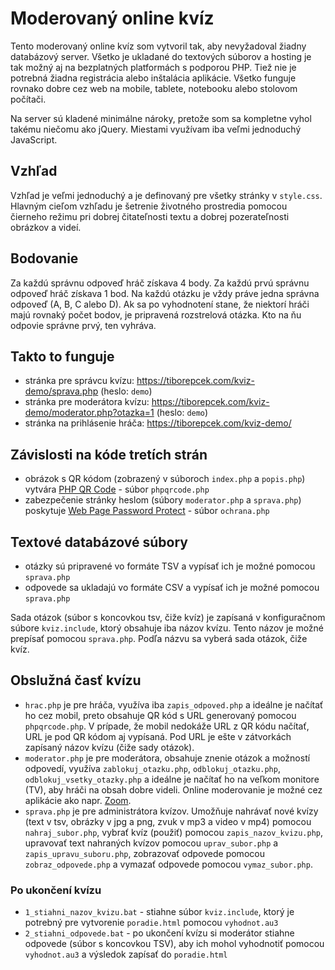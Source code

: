 # Moderovaný online kvíz

Tento moderovaný online kvíz som vytvoril tak, aby nevyžadoval žiadny databázový server. Všetko je ukladané do textových súborov a hosting je tak možný aj na bezplatných platformách s podporou PHP. Tiež nie je potrebná žiadna registrácia alebo inštalácia aplikácie. Všetko funguje rovnako dobre cez web na mobile, tablete, notebooku alebo stolovom počítači.

Na server sú kladené minimálne nároky, pretože som sa kompletne vyhol takému niečomu ako jQuery. Miestami využívam iba veľmi jednoduchý JavaScript.

## Vzhľad

Vzhľad je veľmi jednoduchý a je definovaný pre všetky stránky v `style.css`. Hlavným cieľom vzhľadu je šetrenie životného prostredia pomocou čierneho režimu pri dobrej čitateľnosti textu a dobrej pozerateľnosti obrázkov a videí.

## Bodovanie

Za každú správnu odpoveď hráč získava 4 body. Za každú prvú správnu odpoveď hráč získava 1 bod. Na každú otázku je vždy práve jedna správna odpoveď (A, B, C alebo D). Ak sa po vyhodnotení stane, že niektorí hráči majú rovnaký počet bodov, je pripravená rozstrelová otázka. Kto na ňu odpovie správne prvý, ten vyhráva.

## Takto to funguje

- stránka pre správcu kvízu: https://tiborepcek.com/kviz-demo/sprava.php (heslo: `demo`)
- stránka pre moderátora kvízu: https://tiborepcek.com/kviz-demo/moderator.php?otazka=1 (heslo: `demo`)
- stránka na prihlásenie hráča: https://tiborepcek.com/kviz-demo/

## Závislosti na kóde tretích strán

- obrázok s QR kódom (zobrazený v súboroch `index.php` a `popis.php`) vytvára [PHP QR Code](https://sourceforge.net/projects/phpqrcode/) - súbor `phpqrcode.php`
- zabezpečenie stránky heslom (súbory `moderator.php` a `sprava.php`) poskytuje [Web Page Password Protect](http://www.zubrag.com/scripts/password-protect.php) - súbor `ochrana.php`

## Textové databázové súbory

- otázky sú pripravené vo formáte TSV a vypísať ich je možné pomocou `sprava.php`
- odpovede sa ukladajú vo formáte CSV a vypísať ich je možné pomocou `sprava.php`

Sada otázok (súbor s koncovkou tsv, čiže kvíz) je zapísaná v konfiguračnom súbore `kviz.include`, ktorý obsahuje iba názov kvízu. Tento názov je možné prepísať pomocou `sprava.php`. Podľa názvu sa vyberá sada otázok, čiže kvíz.

## Obslužná časť kvízu

- `hrac.php` je pre hráča, využíva iba `zapis_odpoved.php` a ideálne je načítať ho cez mobil, preto obsahuje QR kód s URL generovaný pomocou `phpqrcode.php`. V prípade, že mobil nedokáže URL z QR kódu načítať, URL je pod QR kódom aj vypísaná. Pod URL je ešte v zátvorkách zapísaný názov kvízu (čiže sady otázok).
- `moderator.php` je pre moderátora, obsahuje znenie otázok a možností odpovedí, využíva `zablokuj_otazku.php`, `odblokuj_otazku.php`, `odblokuj_vsetky_otazky.php` a ideálne je načítať ho na veľkom monitore (TV), aby hráči na obsah dobre videli. Online moderovanie je možné cez aplikácie ako napr. [Zoom](https://zoom.us/).
- `sprava.php` je pre administrátora kvízov. Umožňuje nahrávať nové kvízy (text v tsv, obrázky v jpg a png, zvuk v mp3 a video v mp4) pomocou `nahraj_subor.php`, vybrať kvíz (použiť) pomocou `zapis_nazov_kvizu.php`, upravovať text nahraných kvízov pomocou `uprav_subor.php` a `zapis_upravu_suboru.php`, zobrazovať odpovede pomocou `zobraz_odpovede.php` a vymazať odpovede pomocou `vymaz_subor.php`.

### Po ukončení kvízu

- `1_stiahni_nazov_kvizu.bat` - stiahne súbor `kviz.include`, ktorý je potrebný pre vytvorenie `poradie.html` pomocou `vyhodnot.au3`
- `2_stiahni_odpovede.bat` - po ukončení kvízu si moderátor stiahne odpovede (súbor s koncovkou TSV), aby ich mohol vyhodnotiť pomocou `vyhodnot.au3` a výsledok zapísať do `poradie.html`
